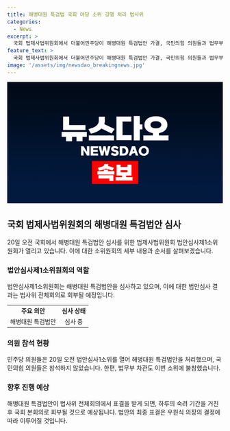 ```yaml
---
title: 해병대원 특검법 국회 야당 소위 강행 처리 법사위
categories:
  - News
excerpt: >
  국회 법제사법위원회에서 더불어민주당이 해병대원 특검법안 가결, 국민의힘 의원들과 법무부 차관은 불참. 국회 의사일정 거부와 강제 배정 논란. 민주당은 21일 법사위 전체회의에서 표결 예정. 함께 표결이 부칠 것으로 예상됨.
feature_text: >
  국회 법제사법위원회에서 더불어민주당이 해병대원 특검법안 가결, 국민의힘 의원들과 법무부 차관은 불참. 국회 의사일정 거부와 강제 배정 논란. 민주당은 21일 법사위 전체회의에서 표결 예정. 함께 표결이 부칠 것으로 예상됨.
image: '/assets/img/newsdao_breakingnews.jpg'
---
```


<p><img src="/assets/img/newsdao_breakingnews.jpg" alt="firstkoreanews 속보" /></p>

<h2 data-ke-size="size26">국회 법제사법위원회의 해병대원 특검법안 심사</h2>

<p data-ke-size="size16">20일 오전 국회에서 해병대원 특검법안 심사를 위한 법제사법위원회 법안심사제1소위원회가 열리고 있습니다. 이에 대한 소위원회의 세부 내용과 순서를 살펴보겠습니다.</p>

<h3>법안심사제1소위원회의 역할</h3>

<p data-ke-size="size16">법안심사제1소위원회는 해병대원 특검법안을 심사하고 있으며, 이에 대한 법안심사 결과는 법사위 전체회의로 회부될 예정입니다.</p>

<table>
  <tr>
    <td style="text-align: center; height: 17px;"><b>주요 의안</b></td>
    <td style="text-align: center; height: 17px;"><b>심사 상태</b></td>
  </tr>
  <tr>
    <td style="text-align: center;">해병대원 특검법안</td>
    <td style="text-align: center;">심사 중</td>
  </tr>
</table>

<h3>의원 참석 현황</h3>

<p data-ke-size="size16">민주당 의원들은 20일 오전 법안심사1소위를 열어 해병대원 특검법안을 처리했으며, 국민의힘 의원들은 참석하지 않았습니다. 한편, 법무부 차관도 이번 소위에 불참했습니다.</p>

<h3>향후 진행 예상</h3>

<p data-ke-size="size16">해병대원 특검법안이 법사위 전체회의에서 표결을 받게 되면, 하루의 숙려 기간을 거친 후 국회 본회의로 회부될 것으로 예상됩니다. 법안의 최종 표결은 우원식 의장의 결정에 따라 이루어질 것입니다.</p>

